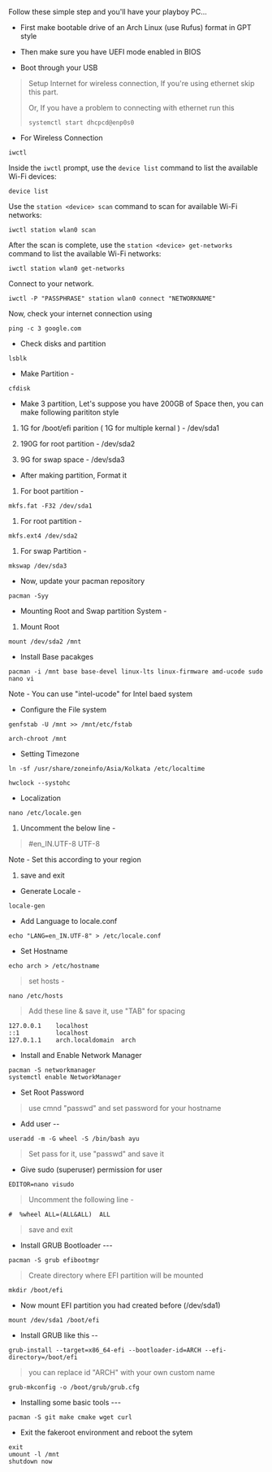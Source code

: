 
Follow these simple step and you'll have your playboy PC...

-   First make bootable drive of an Arch Linux (use Rufus) format in GPT style
    
-   Then make sure you have UEFI mode enabled in BIOS
    
-   Boot through your USB
    

> Setup Internet for wireless connection, If you're using ethernet skip this part.
> 
> Or, If you have a problem to connecting with ethernet run this
> 
> ```
> systemctl start dhcpcd@enp0s0
> ```

-   For Wireless Connection
    

```
iwctl
```

Inside the `iwctl` prompt, use the `device list` command to list the available Wi-Fi devices:

```
device list
```

Use the `station <device> scan` command to scan for available Wi-Fi networks:

```
iwctl station wlan0 scan

```

After the scan is complete, use the `station <device> get-networks` command to list the available Wi-Fi networks:

```
iwctl station wlan0 get-networks

```

Connect to your network.

```
iwctl -P "PASSPHRASE" station wlan0 connect "NETWORKNAME"

```

Now, check your internet connection using

```
ping -c 3 google.com
```

-   Check disks and partition
    

```
lsblk
```

-   Make Partition -
    

```
cfdisk
```

-   Make 3 partition, Let's suppose you have 200GB of Space then, you can make following parititon style
    

1.  1G for /boot/efi parition ( 1G for multiple kernal ) - /dev/sda1
    
2.  190G for root partition - /dev/sda2
    
3.  9G for swap space - /dev/sda3
    

-   After making partition, Format it
    

1.  For boot partition -
    

```
mkfs.fat -F32 /dev/sda1
```

1.  For root partition -
    

```
mkfs.ext4 /dev/sda2
```

1.  For swap Partition -
    

```
mkswap /dev/sda3
```

-   Now, update your pacman repository
    

```
pacman -Syy
```

-   Mounting Root and Swap partition System -
    

1.  Mount Root
    

```
mount /dev/sda2 /mnt
```

-   Install Base pacakges
    

```
pacman -i /mnt base base-devel linux-lts linux-firmware amd-ucode sudo nano vi
```

Note - You can use "intel-ucode" for Intel baed system



-   Configure the File system
    

```
genfstab -U /mnt >> /mnt/etc/fstab
```

```
arch-chroot /mnt
```

-   Setting Timezone
    

```
ln -sf /usr/share/zoneinfo/Asia/Kolkata /etc/localtime
```

```
hwclock --systohc
```

-   Localization
    

```
nano /etc/locale.gen
```

1.  Uncomment the below line -
    

> #en_IN.UTF-8 UTF-8

Note - Set this according to your region

1.  save and exit
    

-   Generate Locale -
    

```
locale-gen
```

-   Add Language to locale.conf
    

```
echo "LANG=en_IN.UTF-8" > /etc/locale.conf
```

-   Set Hostname
    

```
echo arch > /etc/hostname
```

> set hosts -

```
nano /etc/hosts
```

> Add these line & save it, use "TAB" for spacing

```
127.0.0.1    localhost
::1          localhost
127.0.1.1    arch.localdomain  arch
```

-   Install and Enable Network Manager
    

```
pacman -S networkmanager
systemctl enable NetworkManager
```

-   Set Root Password
    

> use cmnd "passwd" and set password for your hostname

-   Add user --
    

```
useradd -m -G wheel -S /bin/bash ayu
```

> Set pass for it, use "passwd" and save it

-   Give sudo (superuser) permission for user
    

```
EDITOR=nano visudo
```

> Uncomment the following line -

```
#  %wheel ALL=(ALL&ALL)  ALL 
```

> save and exit

-   Install GRUB Bootloader ---
    

```
pacman -S grub efibootmgr
```

> Create directory where EFI partition will be mounted

```
mkdir /boot/efi
```

-   Now mount EFI partition you had created before (/dev/sda1)
    

```
mount /dev/sda1 /boot/efi
```

-   Install GRUB like this --
    

```
grub-install --target=x86_64-efi --bootloader-id=ARCH --efi-directory=/boot/efi
```

> you can replace id "ARCH" with your own custom name

```
grub-mkconfig -o /boot/grub/grub.cfg
```

-   Installing some basic tools ---
    

```
pacman -S git make cmake wget curl
```

-   Exit the fakeroot environment and reboot the sytem
    

```
exit
umount -l /mnt
shutdown now
```
